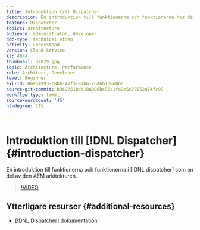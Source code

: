 ```yaml
---
title: Introduktion till Dispatcher
description: En introduktion till funktionerna och funktionerna hos dispatchern som en del av den AEM arkitekturen.
feature: Dispatcher
topics: architecture
audience: administrator, developer
doc-type: technical video
activity: understand
version: Cloud Service
kt: 4644
thumbnail: 32029.jpg
topic: Architecture, Performance
role: Architect, Developer
level: Beginner
exl-id: 06954993-c8bb-47f3-8ab6-76d6b1b8e8b0
source-git-commit: b3e9251bdb18a008be95c1fa9e5c79252a74fc98
workflow-type: tm+mt
source-wordcount: '45'
ht-degree: 11%

---
```


# Introduktion till [!DNL Dispatcher] {#introduction-dispatcher}

En introduktion till funktionerna och funktionerna i [!DNL dispatcher] som en del av den AEM arkitekturen.

>[!VIDEO](https://video.tv.adobe.com/v/32029?quality=12&learn=on)

## Ytterligare resurser {#additional-resources}

* [[!DNL Dispatcher] dokumentation](https://experienceleague.adobe.com/docs/experience-manager-dispatcher/using/dispatcher.html)
